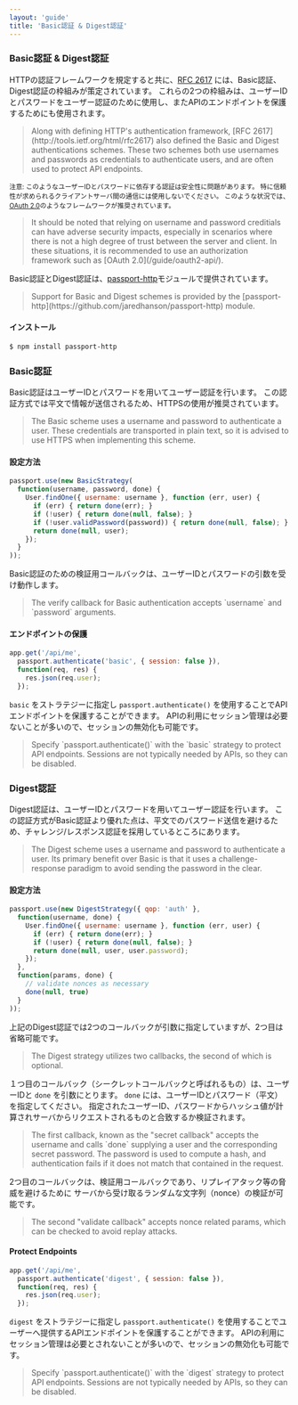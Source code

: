 ```yaml
---
layout: 'guide'
title: 'Basic認証 & Digest認証'
---
```


### Basic認証 & Digest認証

HTTPの認証フレームワークを規定すると共に、[RFC 2617](http://tools.ietf.org/html/rfc2617) には、Basic認証、Digest認証の枠組みが策定されています。
これらの2つの枠組みは、ユーザーIDとパスワードをユーザー認証のために使用し、またAPIのエンドポイントを保護するためにも使用されます。

<blockquote class="original">
Along with defining HTTP's authentication framework, [RFC 2617](http://tools.ietf.org/html/rfc2617)
also defined the Basic and Digest authentications schemes.  These two schemes
both use usernames and passwords as credentials to authenticate users, and are
often used to protect API endpoints.
</blockquote>

<small>注意: このようなユーザーIDとパスワードに依存する認証は安全性に問題があります。
特に信頼性が求められるクライアントサーバ間の通信には使用しないでください。
このような状況では、[OAuth 2.0](/www.passportjs.org/guide/oauth2-api/)のようなフレームワークが推奨されています。</small>

<blockquote class="original">
It should be noted that relying on username and password creditials can have
adverse security impacts, especially in scenarios where there is not a high
degree of trust between the server and client.  In these situations, it is
recommended to use an authorization framework such as [OAuth 2.0](/guide/oauth2-api/).
</blockquote>

Basic認証とDigest認証は、[passport-http](https://github.com/jaredhanson/passport-http)モジュールで提供されています。

<blockquote class="original">
Support for Basic and Digest schemes is provided by the [passport-http](https://github.com/jaredhanson/passport-http)
module.
</blockquote>

#### インストール

```bash
$ npm install passport-http
```

### Basic認証

Basic認証はユーザーIDとパスワードを用いてユーザー認証を行います。
この認証方式では平文で情報が送信されるため、HTTPSの使用が推奨されています。

<blockquote class="original">
The Basic scheme uses a username and password to authenticate a user.  These
credentials are transported in plain text, so it is advised to use HTTPS when
implementing this scheme.
</blockquote>

#### 設定方法

```javascript
passport.use(new BasicStrategy(
  function(username, password, done) {
    User.findOne({ username: username }, function (err, user) {
      if (err) { return done(err); }
      if (!user) { return done(null, false); }
      if (!user.validPassword(password)) { return done(null, false); }
      return done(null, user);
    });
  }
));
```

Basic認証のための検証用コールバックは、ユーザーIDとパスワードの引数を受け動作します。

<blockquote class="original">
The verify callback for Basic authentication accepts `username` and `password`
arguments.
</blockquote>


#### エンドポイントの保護

```javascript
app.get('/api/me', 
  passport.authenticate('basic', { session: false }),
  function(req, res) {
    res.json(req.user);
  });
```

`basic` をストラテジーに指定し  `passport.authenticate()` を使用することでAPIエンドポイントを保護することができます。
APIの利用にセッション管理は必要ないことが多いので、セッションの無効化も可能です。

<blockquote class="original">
Specify `passport.authenticate()` with the `basic` strategy to protect API
endpoints.  Sessions are not typically needed by APIs, so they can be disabled.
</blockquote>

### Digest認証

Digest認証は、ユーザーIDとパスワードを用いてユーザー認証を行います。
この認証方式がBasic認証より優れた点は、平文でのパスワード送信を避けるため、チャレンジ/レスポンス認証を採用しているところにあります。

<blockquote class="original">
The Digest scheme uses a username and password to authenticate a user.  Its
primary benefit over Basic is that it uses a challenge-response paradigm to
avoid sending the password in the clear.
</blockquote>

#### 設定方法

```javascript
passport.use(new DigestStrategy({ qop: 'auth' },
  function(username, done) {
    User.findOne({ username: username }, function (err, user) {
      if (err) { return done(err); }
      if (!user) { return done(null, false); }
      return done(null, user, user.password);
    });
  },
  function(params, done) {
    // validate nonces as necessary
    done(null, true)
  }
));
```

上記のDigest認証では2つのコールバックが引数に指定していますが、2つ目は省略可能です。

<blockquote class="original">
The Digest strategy utilizes two callbacks, the second of which is optional.
</blockquote>

１つ目のコールバック（シークレットコールバックと呼ばれるもの）は、ユーザーIDと `done` を引数にとります。
`done` には、ユーザーIDとパスワード（平文）を指定してください。
指定されたユーザーID、パスワードからハッシュ値が計算されサーバからリクエストされるものと合致するか検証されます。

<blockquote class="original">
The first callback, known as the "secret callback" accepts the username and
calls `done` supplying a user and the corresponding secret password.  The
password is used to compute a hash, and authentication fails if it does not
match that contained in the request.
</blockquote>

2つ目のコールバックは、検証用コールバックであり、リプレイアタック等の脅威を避けるために
サーバから受け取るランダムな文字列（nonce）の検証が可能です。

<blockquote class="original">
The second "validate callback" accepts nonce related params, which can be
checked to avoid replay attacks.
</blockquote>

#### Protect Endpoints

```javascript
app.get('/api/me', 
  passport.authenticate('digest', { session: false }),
  function(req, res) {
    res.json(req.user);
  });
```

`digest` をストラテジーに指定し `passport.authenticate()` を使用することでユーザーへ提供するAPIエンドポイントを保護することができます。
APIの利用にセッション管理は必要とされないことが多いので、セッションの無効化も可能です。

<blockquote class="original">
Specify `passport.authenticate()` with the `digest` strategy to protect API
endpoints.  Sessions are not typically needed by APIs, so they can be disabled.
</blockquote>
